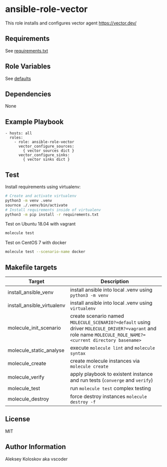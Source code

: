 ansible-role-vector
=========

This role installs and configures vector agent https://vector.dev/

Requirements
------------

See [requirements.txt](./requirements.txt)

Role Variables
--------------

See [defaults](defaults/main.yml)

Dependencies
------------

None

Example Playbook
----------------

    - hosts: all
      roles:
        - role: ansible-role-vector
          vector_configure_sources:
            { vector sources dict }
          vector_configure_sinks:
            { vector sinks dict }


Test
----

Install requirements using virtualenv:
```sh
# Create and activate virtualenv
python3 -m venv .venv
sournce ./.venv/bin/activate
# Install requirements inside of virtualenv
python3 -m pip install -r requirements.txt
```

Test on Ubuntu 18.04 with vagrant
```sh
molecule test
```

Test on CentOS 7 with docker
```sh
molecule test --scenario-name docker
```

Makefile targets
----------------

| Target                     | Description                                                                                                                                                 |
| -------------------------- | ----------------------------------------------------------------------------------------------------------------------------------------------------------- |
| install_ansible_venv       | install ansible into local .venv using `python3 -m venv`                                                                                                    |
| install_ansible_virtualenv | install ansible into local .venv using `virtualenv`                                                                                                         |
| molecule_init_scenario     | create scenario named `MOLECULE_SCENARIO?=default` using driver `MOLECULE_DRIVER?=vagrant` and role name `MOLECULE_ROLE_NAME?=<current directory basename>` |
| molecule_static_analyse    | execute `molecule lint` and `molecule syntax`                                                                                                               |
| molecule_create            | create molecule instances via `molecule create`                                                                                                             |
| molecule_verify            | apply playbook to existent instance and run tests (`converge` and `verify`)                                                                                 |
| molecule_test              | run `molecule test` complex testing                                                                                                                         |
| molecule_destroy           | force destroy instances `molecule destroy -f`                                                                                                               |

License
-------

MIT

Author Information
------------------

Aleksey Koloskov aka vscoder
